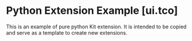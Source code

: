 # Python Extension Example [ui.tco]

This is an example of pure python Kit extension. It is intended to be copied and serve as a template to create new extensions.

